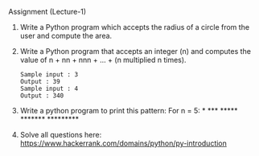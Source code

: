 Assignment (Lecture-1)

1. Write a Python program which accepts the radius of a circle from the user and compute the area. 

2. Write a Python program that accepts an integer (n) and computes the value of n + nn + nnn + ... + (n multiplied n times).
    ```
    Sample input : 3
    Output : 39
    Sample input : 4
    Output : 340
    
    ```

3. Write a python program to print this pattern:
    For n = 5:
                *
               ***
              *****
             *******
            *********


4. Solve all questions here: https://www.hackerrank.com/domains/python/py-introduction